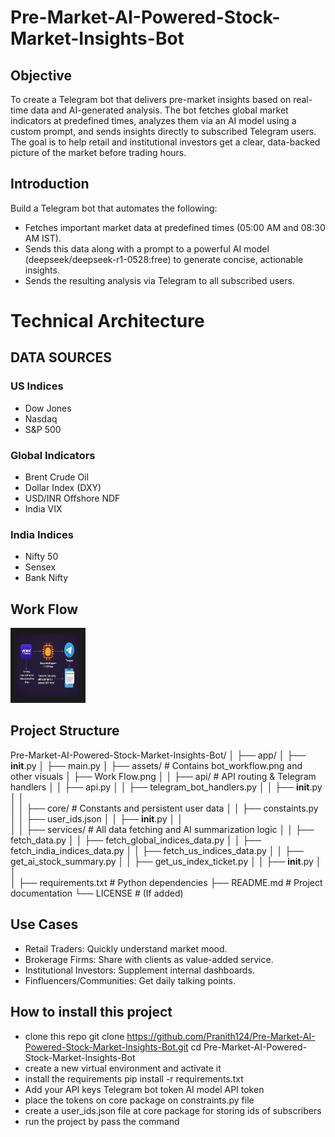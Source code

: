 # Pre-Market-AI-Powered-Stock-Market-Insights-Bot


## Objective

To create a Telegram bot that delivers pre-market insights based on real-time data and AI-generated analysis. The bot fetches global market indicators at predefined times, analyzes them via an AI model using a custom prompt, and sends insights directly to subscribed Telegram users. The goal is to help retail and institutional investors get a clear, data-backed picture of the market before trading hours.


## Introduction

Build a Telegram bot that automates the following:
*	Fetches important market data at predefined times (05:00 AM and 08:30 AM IST).
*	Sends this data along with a prompt to a powerful AI model (deepseek/deepseek-r1-0528:free) to generate concise, actionable insights.
*	Sends the resulting analysis via Telegram to all subscribed users.

# Technical Architecture

## DATA SOURCES

### US Indices

*	Dow Jones
*	Nasdaq
*	S&P 500

###	Global Indicators 

* 	Brent Crude Oil
*	Dollar Index (DXY)
*	USD/INR Offshore NDF
*	India VIX 

### India Indices

*   Nifty 50
*   Sensex
*   Bank Nifty

## Work Flow

<img src="app/assets/Work Flow.png" alt="Project Work Flow" width ="100" height="100" border="10"/>


## Project Structure

Pre-Market-AI-Powered-Stock-Market-Insights-Bot/
│
├── app/
│   ├── __init__.py
│   ├── main.py
│   ├── assets/                        # Contains bot_workflow.png and other visuals
│   ├── Work Flow.png
│
│   ├── api/                           # API routing & Telegram handlers
│   │   ├── api.py
│   │   ├── telegram_bot_handlers.py
│   │   ├── __init__.py
│   │   
│
│   ├── core/                          # Constants and persistent user data
│   │   ├── constaints.py
│   │   ├── user_ids.json
│   │   ├── __init__.py
│   │   
│
│   ├── services/                      # All data fetching and AI summarization logic
│   │   ├── fetch_data.py
│   │   ├── fetch_global_indices_data.py
│   │   ├── fetch_india_indices_data.py
│   │   ├── fetch_us_indices_data.py
│   │   ├── get_ai_stock_summary.py
│   │   ├── get_us_index_ticket.py
│   │   ├── __init__.py
│   │   
│
├── requirements.txt                  # Python dependencies
├── README.md                         # Project documentation
└── LICENSE                           # (If added)



##  Use Cases

*	Retail Traders: Quickly understand market mood.
*	Brokerage Firms: Share with clients as value-added service.
*	Institutional Investors: Supplement internal dashboards.
*	Finfluencers/Communities: Get daily talking points.


## How to install this project 

* clone this repo 
        git clone https://github.com/Pranith124/Pre-Market-AI-Powered-Stock-Market-Insights-Bot.git
        cd Pre-Market-AI-Powered-Stock-Market-Insights-Bot
* create a new virtual environment and activate it 
* install the requirements
        pip install -r requirements.txt
* Add your API keys
        Telegram bot token
        AI model API token
* place the tokens on core package on constraints.py file
* create a user_ids.json file at core package for storing ids of subscribers
* run the project by pass the command 




